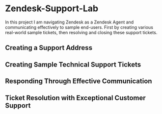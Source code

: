 # Zendesk-Support-Lab
In this project I am navigating Zendesk as a Zendesk Agent and communicating effectively to sample end-users. First by creating various real-world sample tickets, then resolving and closing these support tickets.

## Creating a Support Address

## Creating Sample Technical Support Tickets

## Responding Through Effective Communication

## Ticket Resolution with Exceptional Customer Support 

